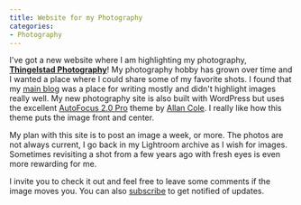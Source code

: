 ```yaml
---
title: Website for my Photography
categories:
- Photography
---
```


I've got a new website where I am highlighting my photography, **[Thingelstad Photography](http://photog.thingelstad.com/)**!
My photography hobby has grown over time and I wanted a place where I could share some of my favorite shots. I found that my [main blog](/) was a place for writing mostly and didn't highlight images really well. My new photography site is also built with WordPress but uses the excellent [AutoFocus 2.0 Pro](http://fthrwght.com/autofocus/) theme by [Allan Cole](http://allancole.com/). I really like how this theme puts the image front and center.

My plan with this site is to post an image a week, or more. The photos are not always current, I go back in my Lightroom archive as I wish for images. Sometimes revisiting a shot from a few years ago with fresh eyes is even more rewarding for me.

I invite you to check it out and feel free to leave some comments if the image moves you. You can also [subscribe](http://photog.thingelstad.com/subscribe/) to get notified of updates.

